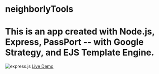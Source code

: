 # neighborlyTools
<h1>This is an app created with Node.js, Express, PassPort -- with Google Strategy, and EJS Template Engine.</h1>
<img src="https://javabeat.net/wp-content/uploads/2015/09/expressjs.jpg" alt="express.js">
<a href="http://neighborly-tools.herokuapp.com/" target="_blank">Live Demo</a>
